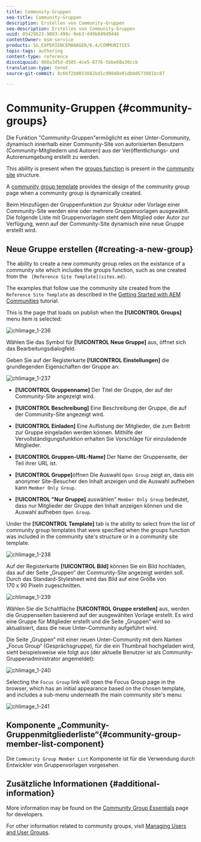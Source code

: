 ```yaml
---
title: Community-Gruppen
seo-title: Community-Gruppen
description: Erstellen von Community-Gruppen
seo-description: Erstellen von Community-Gruppen
uuid: 05429b23-9083-498c-9eb3-d49b049d9446
contentOwner: msm-service
products: SG_EXPERIENCEMANAGER/6.4/COMMUNITIES
topic-tags: authoring
content-type: reference
discoiquuid: 868a3d5d-d505-4ce5-8776-5bbe68a30ccb
translation-type: tm+mt
source-git-commit: 8c66f2b0053882bd1c998d8e01dbb0573881bc87

---
```



# Community-Gruppen {#community-groups}

Die Funktion &quot;Community-Gruppen&quot;ermöglicht es einer Unter-Community, dynamisch innerhalb einer Community-Site von autorisierten Benutzern (Community-Mitgliedern und Autoren) aus der Veröffentlichungs- und Autorenumgebung erstellt zu werden.

This ability is present when the [groups function](functions.md#groups-function) is present in the [community site](sites-console.md) structure.

A [community group template](tools-groups.md) provides the design of the community group page when a community group is dynamically created.

Beim Hinzufügen der Gruppenfunktion zur Struktur oder Vorlage einer Community-Site werden eine oder mehrere Gruppenvorlagen ausgewählt. Die folgende Liste mit Gruppenvorlagen steht dem Mitglied oder Autor zur Verfügung, wenn auf der Community-Site dynamisch eine neue Gruppe erstellt wird.

## Neue Gruppe erstellen {#creating-a-new-group}

The ability to create a new community group relies on the existance of a community site which includes the groups function, such as one created from the ` [Reference Site Template](sites.md)`.

The examples that follow use the community site created from the `Reference Site Template` as described in the [Getting Started with AEM Communities](getting-started.md) tutorial.

This is the page that loads on publish when the **[!UICONTROL Groups]** menu item is selected:

![chlimage_1-236](assets/chlimage_1-236.png)

Wählen Sie das Symbol für **[!UICONTROL Neue Gruppe]** aus, öffnet sich das Bearbeitungsdialogfeld.

Geben Sie auf der Registerkarte **[!UICONTROL Einstellungen]** die grundlegenden Eigenschaften der Gruppe an:

![chlimage_1-237](assets/chlimage_1-237.png)

* **[!UICONTROL Gruppenname]** Der Titel der Gruppe, der auf der Community-Site angezeigt wird.

* **[!UICONTROL Beschreibung]** Eine Beschreibung der Gruppe, die auf der Community-Site angezeigt wird.

* **[!UICONTROL Einladen]** Eine Auflistung der Mitglieder, die zum Beitritt zur Gruppe eingeladen werden können. Mithilfe der Vervollständigungsfunktion erhalten Sie Vorschläge für einzuladende Mitglieder.

* **[!UICONTROL Gruppen-URL-Name]** Der Name der Gruppenseite, der Teil ihrer URL ist.

* **[!UICONTROL Gruppe]**&#x200B;öffnen Die Auswahl `Open Group` zeigt an, dass ein anonymer Site-Besucher den Inhalt anzeigen und die Auswahl aufheben kann `Member Only Group`.

* **[!UICONTROL &quot;Nur Gruppe]** auswählen&quot; `Member Only Group` bedeutet, dass nur Mitglieder der Gruppe den Inhalt anzeigen können und die Auswahl aufheben `Open Group`.

Under the **[!UICONTROL Template]** tab is the ability to select from the list of community group templates that were specified when the groups function was included in the community site&#39;s structure or in a community site template.

![chlimage_1-238](assets/chlimage_1-238.png)

Auf der Registerkarte **[!UICONTROL Bild]** können Sie ein Bild hochladen, das auf der Seite „Gruppen“ der Community-Site angezeigt werden soll. Durch das Standard-Stylesheet wird das Bild auf eine Größe von 170 x 90 Pixeln zugeschnitten.

![chlimage_1-239](assets/chlimage_1-239.png)

Wählen Sie die Schaltfläche **[!UICONTROL Gruppe erstellen]** aus, werden die Gruppenseiten basierend auf der ausgewählten Vorlage erstellt. Es wird eine Gruppe für Mitglieder erstellt und die Seite „Gruppen“ wird so aktualisiert, dass die neue Unter-Community aufgeführt wird.

Die Seite „Gruppen“ mit einer neuen Unter-Community mit dem Namen „Focus Group“ (Gesprächsgruppe), für die ein Thumbnail hochgeladen wird, sieht beispielsweise wie folgt aus (der aktuelle Benutzer ist als Community-Gruppenadministrator angemeldet):

![chlimage_1-240](assets/chlimage_1-240.png)

Selecting the `Focus Group` link will open the Focus Group page in the browser, which has an initial appearance based on the chosen template, and includes a sub-menu underneath the main community site&#39;s menu:

![chlimage_1-241](assets/chlimage_1-241.png)

## Komponente „Community-Gruppenmitgliederliste“{#community-group-member-list-component}

Die `Community Group Member List` Komponente ist für die Verwendung durch Entwickler von Gruppenvorlagen vorgesehen.

## Zusätzliche Informationen {#additional-information}

More information may be found on the [Community Group Essentials](essentials-groups.md) page for developers.

For other information related to community groups, visit [Managing Users and User Groups](users.md).

